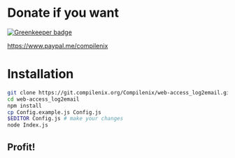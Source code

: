 # Donate if you want

[![Greenkeeper badge](https://badges.greenkeeper.io/compilenix/web-access_log2email.svg)](https://greenkeeper.io/)

https://www.paypal.me/compilenix

# Installation
```sh
git clone https://git.compilenix.org/Compilenix/web-access_log2email.git
cd web-access_log2email
npm install
cp Config.example.js Config.js
$EDITOR Config.js # make your changes
node Index.js
```

## Profit!
